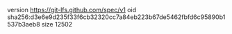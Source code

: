 version https://git-lfs.github.com/spec/v1
oid sha256:d3e6e9d235f33f6cb32320cc7a84eb223b67de5462fbfd6c95890b1537b3aeb8
size 12502
